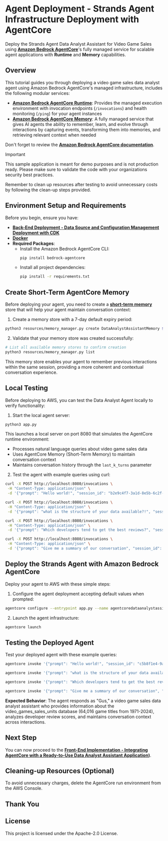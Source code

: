 # Agent Deployment - Strands Agent Infrastructure Deployment with AgentCore

Deploy the Strands Agent Data Analyst Assistant for Video Game Sales using **[Amazon Bedrock AgentCore](https://aws.amazon.com/bedrock/agentcore/)**'s fully managed service for scalable agent applications with **Runtime** and **Memory** capabilities.

## Overview

This tutorial guides you through deploying a video game sales data analyst agent using Amazon Bedrock AgentCore's managed infrastructure, includes the following modular services:

- **[Amazon Bedrock AgentCore Runtime](https://docs.aws.amazon.com/bedrock-agentcore/latest/devguide/agents-tools-runtime.html)**: Provides the managed execution environment with invocation endpoints (`/invocations`) and health monitoring (`/ping`) for your agent instances
- **[Amazon Bedrock AgentCore Memory](https://docs.aws.amazon.com/bedrock-agentcore/latest/devguide/memory.html)**: A fully managed service that gives AI agents the ability to remember, learn, and evolve through interactions by capturing events, transforming them into memories, and retrieving relevant context when needed

Don't forget to review the **[Amazon Bedrock AgentCore documentation](https://docs.aws.amazon.com/bedrock-agentcore/latest/devguide/what-is-bedrock-agentcore.html)**.

> [!IMPORTANT]
> This sample application is meant for demo purposes and is not production ready. Please make sure to validate the code with your organizations security best practices.
>
> Remember to clean up resources after testing to avoid unnecessary costs by following the clean-up steps provided.

## Environment Setup and Requirements

Before you begin, ensure you have:

* **[Back-End Deployment - Data Source and Configuration Management Deployment with CDK](../cdk-agentcore-strands-data-analyst-assistant)**
* **[Docker](https://www.docker.com)**
* **Required Packages**:
  * Install the Amazon Bedrock AgentCore CLI:
    ```bash
    pip install bedrock-agentcore
    ```
  * Install all project dependencies:
    ```bash
    pip install -r requirements.txt
    ```

## Create Short-Term AgentCore Memory

Before deploying your agent, you need to create a **[short-term memory](https://docs.aws.amazon.com/bedrock-agentcore/latest/devguide/short-term-memory.html)** store that will help your agent maintain conversation context:

1. Create a memory store with a 7-day default expiry period:

```bash
python3 resources/memory_manager.py create DataAnalystAssistantMemory ${MEMORY_ID_SSM_PARAMETER}
```

2. Validate that your memory store was created successfully:

```bash
# List all available memory stores to confirm creation
python3 resources/memory_manager.py list
```

This memory store enables your agent to remember previous interactions within the same session, providing a more coherent and contextual conversation experience.


## Local Testing

Before deploying to AWS, you can test the Data Analyst Agent locally to verify functionality:

1. Start the local agent server:

```bash
python3 app.py
```

This launches a local server on port 8080 that simulates the AgentCore runtime environment:
- Processes natural language queries about video game sales data
- Uses AgentCore Memory (Short-Term Memory) to maintain conversation context
- Maintains conversation history through the `last_k_turns` parameter

2. Test the agent with example queries using curl:

```bash
curl -X POST http://localhost:8080/invocations \
 -H "Content-Type: application/json" \
 -d '{"prompt": "Hello world!", "session_id": "b2e9c4f7-3a1d-8e5b-6c2f-9d4e7a8b5c3f", "last_k_turns": 20}'
 ```

```bash
curl -X POST http://localhost:8080/invocations \
 -H "Content-Type: application/json" \
 -d '{"prompt": "what is the structure of your data available?!", "session_id": "b2e9c4f7-3a1d-8e5b-6c2f-9d4e7a8b5c3f", "last_k_turns": 20}'
```

```bash
curl -X POST http://localhost:8080/invocations \
 -H "Content-Type: application/json" \
 -d '{"prompt": "Which developers tend to get the best reviews?", "session_id": "b2e9c4f7-3a1d-8e5b-6c2f-9d4e7a8b5c3f", "last_k_turns": 20}'
```

```bash
curl -X POST http://localhost:8080/invocations \
 -H "Content-Type: application/json" \
 -d '{"prompt": "Give me a summary of our conversation", "session_id": "b2e9c4f7-3a1d-8e5b-6c2f-9d4e7a8b5c3f", "last_k_turns": 20}'
```


## Deploy the Strands Agent with Amazon Bedrock AgentCore

Deploy your agent to AWS with these simple steps:

1. Configure the agent deployment accepting default values when prompted:

```bash
agentcore configure --entrypoint app.py --name agentcoredataanalystassistant -er $AGENT_CORE_ROLE_EXECUTION
```

2. Launch the agent infrastructure:

```bash
agentcore launch
```

## Testing the Deployed Agent

Test your deployed agent with these example queries:

```bash
agentcore invoke '{"prompt": "Hello world!", "session_id": "c5b8f1e4-9a2d-4c7f-8e1b-5a9c3f6d2e8a", "last_k_turns": 20}'
```

```bash
agentcore invoke '{"prompt": "what is the structure of your data available?!", "session_id": "c5b8f1e4-9a2d-4c7f-8e1b-5a9c3f6d2e8a", "last_k_turns": 20}'
```

```bash
agentcore invoke '{"prompt": "Which developers tend to get the best reviews?", "session_id": "c5b8f1e4-9a2d-4c7f-8e1b-5a9c3f6d2e8a", "last_k_turns": 20}'
```

```bash
agentcore invoke '{"prompt": "Give me a summary of our conversation", "session_id": "c5b8f1e4-9a2d-4c7f-8e1b-5a9c3f6d2e8a", "last_k_turns": 20}'
```

**Expected Behavior**: The agent responds as "Gus," a video game sales data analyst assistant who provides information about the video_games_sales_units database (64,016 game titles from 1971-2024), analyzes developer review scores, and maintains conversation context across interactions.

## Next Step

You can now proceed to the **[Front-End Implementation - Integrating AgentCore with a Ready-to-Use Data Analyst Assistant Application](../amplify-video-games-sales-assistant-agentcore-strands/))**.

## Cleaning-up Resources (Optional)

To avoid unnecessary charges, delete the AgentCore run environment from the AWS Console.

## Thank You

## License

This project is licensed under the Apache-2.0 License.
